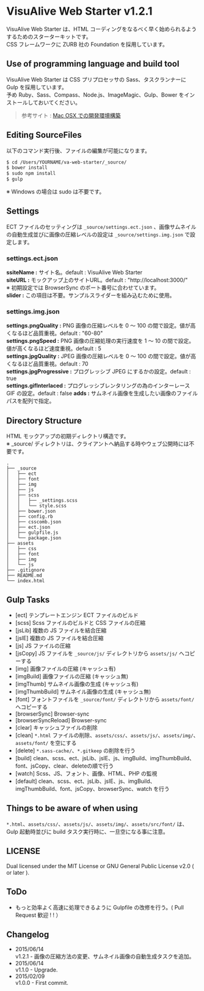 VisuAlive Web Starter v1.2.1
=============================

VisuAlive Web Starter は、HTML コーディングをなるべく早く始められるようするためのスターターキットです。  
CSS フレームワークに ZURB 社の Foundation を採用しています。

## Use of programming language and build tool
VisuAlive Web Starter は CSS プリプロセッサの Sass、タスクランナーに Gulp を採用しています。  
予め Ruby、Sass、Compass、Node.js、ImageMagic、Gulp、Bower をインストールしておいてください。  

> 参考サイト : [Mac OSX での開発環境構築](http://designinglabo.com/1019/mac-os-x-web-development-environment.html)

## Editing SourceFiles
以下のコマンド実行後、ファイルの編集が可能になります。

```sh
$ cd /Users/YOURNAME/va-web-starter/_source/
$ bower install
$ sudo npm install
$ gulp
```
※ Windows の場合は sudo は不要です。

## Settings
ECT ファイルのセッティングは `_source/settings.ect.json` 、画像サムネイルの自動生成並びに画像の圧縮レベルの設定は `_source/settings.img.json` で設定します。

### settings.ect.json
**ssiteName :** サイト名。default : VisuAlive Web Starter  
**siteURL :** モックアップ上のサイトURL。default : "http://localhost:3000/"  
※ 初期設定では BrowserSync のポート番号に合わせています。  
**slider :** この項目は不要。サンプルスライダーを組み込むために使用。

### settings.img.json
**settings.pngQuality :** PNG 画像の圧縮レベルを 0 〜 100 の間で設定。値が高くなるほど品質重視。default : "60-80"  
**settings.pngSpeed :** PNG 画像の圧縮処理の実行速度を 1 〜 10 の間で設定。値が高くなるほど速度重視。default : 5  
**settings.jpgQuality :** JPEG 画像の圧縮レベルを 0 〜 100 の間で設定。値が高くなるほど品質重視。default : 70  
**settings.jpgProgressive :** プログレッシブ JPEG にするかの設定。default : true  
**settings.gifInterlaced :** プログレッシブレンタリングの為のインターレース GIF の設定。default : false
**adds :** サムネイル画像を生成したい画像のファイルパスを配列で指定。

## Directory Structure

HTML モックアップの初期ディレクトリ構造です。  
※ _source/ ディレクトリは、クライアントへ納品する時やウェブ公開時には不要です。

```
.
├── _source
│   ├── ect
│   ├── font
│   ├── img
│   ├── js
│   ├── scss
│   │   ├── _settings.scss
│   │   └── style.scss
│   ├── bower.json
│   ├── config.rb
│   ├── csscomb.json
│   ├── ect.json
│   ├── gulpfile.js
│   └── package.json
├── assets
│   ├── css
│   ├── font
│   ├── img
│   └── js
├── .gitignore
├── README.md
└── index.html
```

## Gulp Tasks
* [ect] テンプレートエンジン ECT ファイルのビルド
* [scss] Scss ファイルのビルドと CSS ファイルの圧縮
* [jsLib] 複数の JS ファイルを結合圧縮
* [jsIE] 複数の JS ファイルを結合圧縮
* [js] JS ファイルの圧縮
* [jsCopy] JS ファイルを `_source/js/` ディレクトリから `assets/js/` へコピーする
* [img] 画像ファイルの圧縮 (キャッシュ有)
* [imgBuild] 画像ファイルの圧縮 (キャッシュ無)
* [imgThumb] サムネイル画像の生成 (キャッシュ有)
* [imgThumbBuild] サムネイル画像の生成 (キャッシュ無)
* [font] フォントファイルを `_source/font/` ディレクトリから `assets/font/` へコピーする
* [browserSync] Browser-sync
* [browserSyncReload] Browser-sync
* [clear] キャッシュファイルの削除
* [clean] `*.html` ファイルの削除、`assets/css/`、`assets/js/`、`assets/img/`、`assets/font/` を空にする
* [delete] `*.sass-cache/`、`*.gitkeep` の削除を行う
* [build] clean、scss、ect、jsLib、jsIE、js、imgBuild、imgThumbBuild、font、jsCopy、clear、deleteの順で行う
* [watch] Scss、JS、フォント、画像、HTML、PHP の監視
* [default] clean、scss、ect、jsLib、jsIE、js、imgBuild、imgThumbBuild、font、jsCopy、browserSync、watch を行う

## Things to be aware of when using
`*.html`、`assets/css/`、`assets/js/`、`assets/img/`、`assets/src/font/` は、Gulp 起動時並びに build タスク実行時に、一旦空になる事に注意。

## LICENSE
Dual licensed under the MIT License or GNU General Public License v2.0 ( or later ).

## ToDo
* もっと効率よく高速に処理できるように Gulpfile の改修を行う。( Pull Request 歓迎 ! ! ）

## Changelog
* 2015/06/14  
v1.2.1 - 画像の圧縮方法の変更、サムネイル画像の自動生成タスクを追加。
* 2015/06/14  
v1.1.0 - Upgrade.
* 2015/02/09  
v1.0.0 - First commit.
